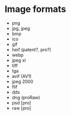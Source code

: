 
# Image formats #

* png
* jpg, jpeg
* bmp
* ico
* gif
* heif (patent?, pro?)
* webp
* jpeg xl
* tiff
* tga
* avif (AV1)
* jpeg 2000
* flif
* dds
* dng (proRaw)
* psd [pro]
* raw [pro]

